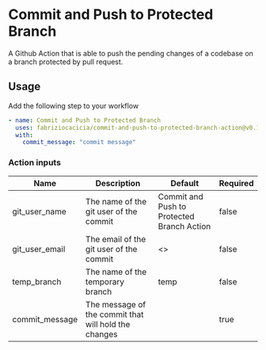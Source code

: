 # Commit and Push to Protected Branch
A Github Action that is able to push the pending changes of a codebase on a branch protected by pull request.

## Usage
Add the following step to your workflow

```yaml
- name: Commit and Push to Protected Branch
  uses: fabriziocacicia/commit-and-push-to-protected-branch-action@v0.1.0
  with:
    commit_message: "commit message"
```

### Action inputs

| Name | Description | Default | Required |
| --- | --- | --- | --- |
| git_user_name | The name of the git user of the commit |Commit and Push to Protected Branch Action | false |
| git_user_email | The email of the git user of the commit | <> | false |
| temp_branch | The name of the temporary branch | temp | false |
| commit_message | The message of the commit that will hold the changes |  | true |
